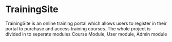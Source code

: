# TrainingSite
TrainingSite is an online training portal which allows users to register in their  portal to purchase and access training courses.
The whole project is divided in to seperate modules Course Module, User module, Admin module
